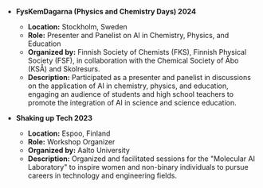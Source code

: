     
- **FysKemDagarna (Physics and Chemistry Days) 2024**
  - **Location:** Stockholm, Sweden
  - **Role:** Presenter and Panelist on AI in Chemistry, Physics, and Education  
  - **Organized by:** Finnish Society of Chemists (FKS), Finnish Physical Society (FSF), in collaboration with the Chemical Society of Åbo (KSÅ) and Skolresurs.  
  - **Description:** Participated as a presenter and panelist in discussions on the application of AI in chemistry, physics, and education, engaging an audience of students and high school teachers to promote the integration of AI in science and science education.  

- **Shaking up Tech 2023**
  - **Location:** Espoo, Finland  
  - **Role:** Workshop Organizer  
  - **Organized by:** Aalto University  
  - **Description:** Organized and facilitated sessions for the "Molecular AI Laboratory" to inspire women and non-binary individuals to pursue careers in technology and engineering fields.  

